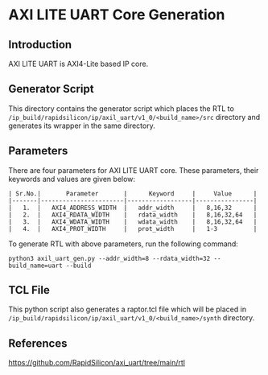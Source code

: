 # AXI LITE UART Core Generation 

## Introduction
AXI LITE UART is AXI4-Lite based IP core.

## Generator Script

This directory contains the generator script which places the RTL to `/ip_build/rapidsilicon/ip/axil_uart/v1_0/<build_name>/src` directory and generates its wrapper in the same directory. 
    
## Parameters
There are four parameters for AXI LITE UART core. These parameters, their keywords and values are given below:

    | Sr.No.|       Parameter       |      Keyword     |     Value      |
    |-------|-----------------------|------------------|----------------|
    |   1.  |   AXI4_ADDRESS_WIDTH  |   addr_width     |   8,16,32      |
    |   2.  |   AXI4_RDATA_WIDTH    |   rdata_width    |   8,16,32,64   |
    |   3.  |   AXI4_WDATA_WIDTH    |   wdata_width    |   8,16,32,64   |  
    |   4.  |   AXI4_PROT_WIDTH     |   prot_width     |   1-3          |


To generate RTL with above parameters, run the following command:
```
python3 axil_uart_gen.py --addr_width=8 --rdata_width=32 --build_name=uart --build
```

## TCL File

This python script also generates a raptor.tcl file which will be placed in `/ip_build/rapidsilicon/ip/axil_uart/v1_0/<build_name>/synth` directory.


## References

https://github.com/RapidSilicon/axi_uart/tree/main/rtl
